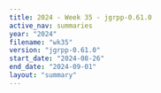 ```yaml
---
title: 2024 - Week 35 - jgrpp-0.61.0
active_nav: summaries
year: "2024"
filename: "wk35"
version: "jgrpp-0.61.0"
start_date: "2024-08-26"
end_date: "2024-09-01"
layout: "summary"
---
```

